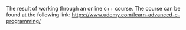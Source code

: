 The result of working through an online c++ course. The course can be found at the following link:
https://www.udemy.com/learn-advanced-c-programming/

